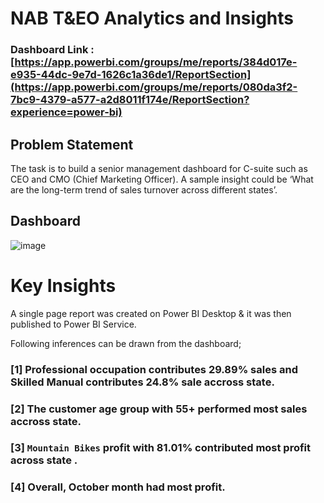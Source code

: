 # NAB T&EO Analytics and Insights

### Dashboard Link : [https://app.powerbi.com/groups/me/reports/384d017e-e935-44dc-9e7d-1626c1a36de1/ReportSection](https://app.powerbi.com/groups/me/reports/080da3f2-7bc9-4379-a577-a2d8011f174e/ReportSection?experience=power-bi)

## Problem Statement

The task is to build a senior management dashboard for C-suite such as CEO and CMO (Chief Marketing Officer). A sample insight could be ‘What are the long-term trend of sales turnover across different states’.

## Dashboard
 ![image](https://github.com/user-attachments/assets/5e8d32f5-2054-4d15-87ed-d3af4c7c0a0d)


# Key Insights

A single page report was created on Power BI Desktop & it was then published to Power BI Service.

Following inferences can be drawn from the dashboard;

### [1] Professional occupation contributes 29.89% sales and Skilled Manual contributes 24.8% sale accross state.           
### [2] The customer age group with 55+ performed most sales accross state. 
### [3] `Mountain Bikes` profit with 81.01% contributed most profit across state .
### [4] Overall, October month had most profit.
